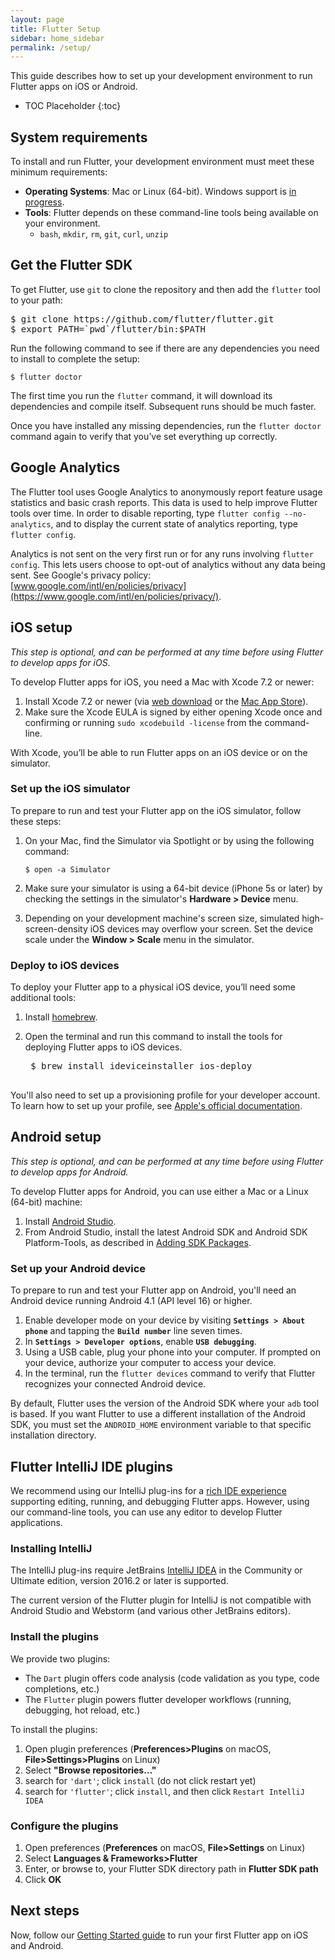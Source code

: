 ```yaml
---
layout: page
title: Flutter Setup
sidebar: home_sidebar
permalink: /setup/
---
```


This guide describes how to set up your development environment to run Flutter apps on
iOS or Android.

* TOC Placeholder
{:toc}

## System requirements

To install and run Flutter, your development environment must meet these minimum requirements:

* **Operating Systems**: Mac or Linux (64-bit). Windows support is [in progress](https://github.com/flutter/flutter/issues/138).
* **Tools**: Flutter depends on these command-line tools being available on your environment.
  * `bash`, `mkdir`, `rm`, `git`, `curl`, `unzip`

## Get the Flutter SDK

To get Flutter, use `git` to clone the repository and then add the `flutter` tool to your path:

<pre>
$ git clone https://github.com/flutter/flutter.git
$ export PATH=`pwd`/flutter/bin:$PATH
</pre>

Run the following command to see if there are any dependencies you need to install to complete
the setup:

```
$ flutter doctor
```

The first time you run the `flutter` command, it will download its dependencies and compile
itself. Subsequent runs should be much faster.

Once you have installed any missing dependencies, run the `flutter doctor` command again to
verify that you’ve set everything up correctly.

## Google Analytics

The Flutter tool uses Google Analytics to anonymously report feature usage statistics
and basic crash reports. This data is used to help improve Flutter tools over time.
In order to disable reporting, type `flutter config --no-analytics`, and to display the
current state of analytics reporting, type `flutter config`.

Analytics is not sent on the very first run or for any runs involving `flutter config`.
This lets users choose to opt-out of analytics without any data being sent. See Google's
privacy policy:
[www.google.com/intl/en/policies/privacy](https://www.google.com/intl/en/policies/privacy/).

## iOS setup

_This step is optional, and can be performed at any time before
using Flutter to develop apps for iOS._

To develop Flutter apps for iOS, you need a Mac with Xcode 7.2 or newer:

1. Install Xcode 7.2 or newer (via [web download](https://developer.apple.com/xcode/) or
the [Mac App Store](https://itunes.apple.com/us/app/xcode/id497799835)).
2.  Make sure the Xcode EULA is signed by either opening Xcode once and confirming or
running `sudo xcodebuild -license` from the command-line.

With Xcode, you’ll be able to run Flutter apps on an iOS device or on the simulator.

### Set up the iOS simulator ###

To prepare to run and test your Flutter app on the iOS simulator, follow these steps:

1. On your Mac, find the Simulator via Spotlight or by using the following command:

    ```
    $ open -a Simulator
    ```

2. Make sure your simulator is using a 64-bit device (iPhone 5s or later) by checking the settings
in the simulator's **Hardware > Device** menu.
3. Depending on your development machine's screen size, simulated high-screen-density iOS devices
may overflow your screen. Set the device scale under the **Window > Scale** menu in the simulator.


### Deploy to iOS devices

To deploy your Flutter app to a physical iOS device, you’ll need some additional tools:

1. Install [homebrew](http://brew.sh/).
2. Open the terminal and run this command to install the tools for deploying Flutter apps to
iOS devices.

    <pre>
    $ brew install ideviceinstaller ios-deploy
    </pre>

You'll also need to set up a provisioning profile for your developer account. To learn how to
set up your profile, see [Apple's official documentation](https://developer.apple.com/library/ios/documentation/IDEs/Conceptual/AppDistributionGuide/MaintainingProfiles/MaintainingProfiles.html).

## Android setup

_This step is optional, and can be performed at any time before
using Flutter to develop apps for Android._

To develop Flutter apps for Android, you can use either a Mac or a Linux (64-bit) machine:

1. Install [Android Studio](https://developer.android.com/sdk/index.html).
2. From Android Studio, install the latest Android SDK and Android SDK Platform-Tools, as described
in [Adding SDK Packages](https://developer.android.com/sdk/installing/adding-packages.html).

### Set up your Android device

To prepare to run and test your Flutter app on Android, you'll need an Android device running
Android 4.1 (API level 16) or higher.

1. Enable developer mode on your device by visiting **`Settings > About phone`** and
tapping the **`Build number`** line seven times.
2. In **`Settings > Developer options`**, enable **`USB debugging`**.
3. Using a USB cable, plug your phone into your computer. If prompted on your
device, authorize your computer to access your device.
4. In the terminal, run the `flutter devices` command to verify that Flutter recognizes your
connected Android device.

By default, Flutter uses the version of the Android SDK where your `adb` tool is based. If
you want Flutter to use a different installation of the Android SDK, you must set the
`ANDROID_HOME` environment variable to that specific installation directory.


<a name="plugins"/>

## Flutter IntelliJ IDE plugins

We recommend using our IntelliJ plug-ins for a [rich IDE
experience](/intellij-ide/) supporting editing, running, and debugging Flutter
apps. However, using our command-line tools, you can use any editor to develop
Flutter applications.

### Installing IntelliJ

The IntelliJ plug-ins require JetBrains [IntelliJ IDEA](https://www.jetbrains.com/idea/download/)
in the Community or Ultimate edition, version 2016.2 or later is supported.

The current version of the Flutter plugin for IntelliJ is not compatible with Android Studio and 
Webstorm (and various other JetBrains editors).

### Install the plugins

We provide two plugins:

  * The `Dart` plugin offers code analysis (code validation as you type, code completions, etc.)
  * The `Flutter` plugin powers flutter developer workflows (running, debugging, hot reload, etc.)

To install the plugins:

1. Open plugin preferences (**Preferences>Plugins** on macOS, **File>Settings>Plugins** on Linux)
1. Select **"Browse repositories…"**
1. search for `'dart'`; click `install` (do not click restart yet)
1. search for `'flutter'`; click `install`, and then click `Restart IntelliJ IDEA`

### Configure the plugins

1. Open preferences (**Preferences** on macOS, **File>Settings** on Linux)
1. Select **Languages & Frameworks>Flutter**
1. Enter, or browse to, your Flutter SDK directory path in **Flutter SDK path**
1. Click **OK**

## Next steps

Now, follow our [Getting Started guide](/getting-started/)
to run your first Flutter app on iOS and Android.
